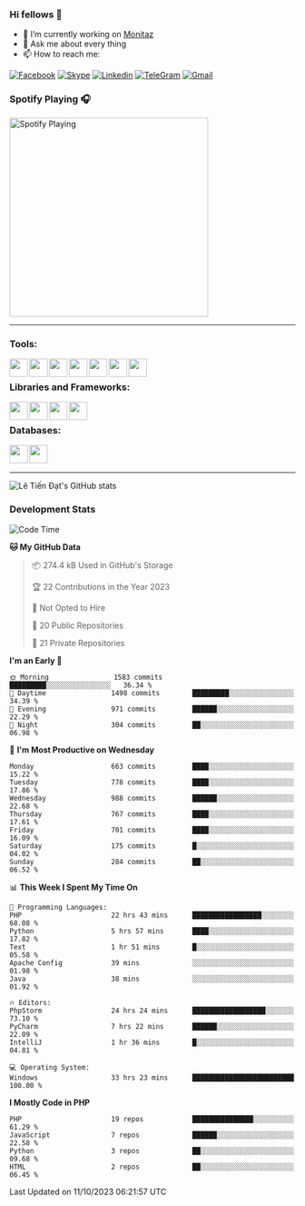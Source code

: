 ### Hi fellows 👋
- 🔭 I’m currently working on [Monitaz](https://monitaz.com/)
- 💬 Ask me about every thing
- 📫 How to reach me:

[![Facebook](https://img.shields.io/badge/Facebook-0000FF?logo=facebook&logoColor=white)](https://www.facebook.com/le.dat155)
[![Skype](https://img.shields.io/badge/Skype-blue?logo=skype&logoColor=white)](https://join.skype.com/invite/lr2sd8ZndbWr)
[![Linkedin](https://img.shields.io/badge/LinkedIn-0A66C2?logo=linkedin)](https://www.linkedin.com/in/ti%E1%BA%BFn-%C4%91%E1%BA%A1t-l%C3%AA-ba267a232/)
[![TeleGram](https://img.shields.io/badge/telegram-EF0EFF?logo=telegram)](https://t.me/subibi1505)
[![Gmail](https://img.shields.io/badge/Gmail-green?logo=gmail)](mailto:tiendat15599.dev@gmail.com)

### Spotify Playing 🎧
[<img src="https://tiendat-spotify.vercel.app/api/spotify" alt="Spotify Playing" width="350" />](https://open.spotify.com/user/21wi7t5t4zyugx5mgetrdo7xa)

---

### Tools:
<img align='left' height="32" width="32" src="https://upload.wikimedia.org/wikipedia/commons/thumb/c/c9/PhpStorm_Icon.svg/2048px-PhpStorm_Icon.svg.png">
<img align='left' height="32" width="32" src="https://upload.wikimedia.org/wikipedia/commons/thumb/1/1d/PyCharm_Icon.svg/1200px-PyCharm_Icon.svg.png">
<img align='left' height="32" width="32" src="https://cdn2.iconfinder.com/data/icons/pack1-baco-flurry-icons-style/512/XAMPP.png">
<img align='left' height="32" width="32" src="https://www.docker.com/wp-content/uploads/2022/03/vertical-logo-monochromatic.png">
<img align='left' height="32" width="32" src="https://www.mamp.info/images/icons/mamp-pro.png">
<img align='left' height="32" width="32" src="https://www.puttygen.com/wp-content/uploads/2019/05/Termius.png">
<img align='left' height="32" width="32" src="https://1475031.s21i.faiusr.com/4/1/ABUIABAEGAAg3dWc8AUoq7a8hAIwgAg4gAg.png">
<br>

### Libraries and Frameworks:
<img align='left' height="32" width="32" src="https://i0.wp.com/phocode.com/wp-content/uploads/2019/11/scrapyLogo.png?fit=300%2C300&ssl=1&w=640">
<img align='left' height="32" width="32" src="https://upload.wikimedia.org/wikipedia/commons/thumb/9/9a/Laravel.svg/985px-Laravel.svg.png">
<img align='left' height="32" width="32" src="https://cdn.worldvectorlogo.com/logos/codeigniter.svg">
<img align='left' height="32" width="32" src="https://upload.wikimedia.org/wikipedia/commons/thumb/e/ea/Zend-framework.svg/2560px-Zend-framework.svg.png">
<br>

### Databases:
<img align='left' height="32" width="32" src="https://download.logo.wine/logo/MySQL/MySQL-Logo.wine.png">
<img align='left' height="32" width="32" src="https://seeklogo.com/images/E/elasticsearch-logo-C75C4578EC-seeklogo.com.png">

<br>
<br>

---
![Lê Tiến Đạt's GitHub stats](https://github-readme-stats.vercel.app/api?username=tiendat15599&show_icons=true&count_private=true&theme=tokyonight)
### Development Stats


<!--START_SECTION:waka-->
![Code Time](http://img.shields.io/badge/Code%20Time-593%20hrs%2018%20mins-blue)

**🐱 My GitHub Data** 

> 📦 274.4 kB Used in GitHub's Storage 
 > 
> 🏆 22 Contributions in the Year 2023
 > 
> 🚫 Not Opted to Hire
 > 
> 📜 20 Public Repositories 
 > 
> 🔑 21 Private Repositories 
 > 
**I'm an Early 🐤** 

```text
🌞 Morning                1583 commits        █████████░░░░░░░░░░░░░░░░   36.34 % 
🌆 Daytime                1498 commits        █████████░░░░░░░░░░░░░░░░   34.39 % 
🌃 Evening                971 commits         ██████░░░░░░░░░░░░░░░░░░░   22.29 % 
🌙 Night                  304 commits         ██░░░░░░░░░░░░░░░░░░░░░░░   06.98 % 
```
📅 **I'm Most Productive on Wednesday** 

```text
Monday                   663 commits         ████░░░░░░░░░░░░░░░░░░░░░   15.22 % 
Tuesday                  778 commits         ████░░░░░░░░░░░░░░░░░░░░░   17.86 % 
Wednesday                988 commits         ██████░░░░░░░░░░░░░░░░░░░   22.68 % 
Thursday                 767 commits         ████░░░░░░░░░░░░░░░░░░░░░   17.61 % 
Friday                   701 commits         ████░░░░░░░░░░░░░░░░░░░░░   16.09 % 
Saturday                 175 commits         █░░░░░░░░░░░░░░░░░░░░░░░░   04.02 % 
Sunday                   284 commits         ██░░░░░░░░░░░░░░░░░░░░░░░   06.52 % 
```


📊 **This Week I Spent My Time On** 

```text
💬 Programming Languages: 
PHP                      22 hrs 43 mins      █████████████████░░░░░░░░   68.08 % 
Python                   5 hrs 57 mins       ████░░░░░░░░░░░░░░░░░░░░░   17.82 % 
Text                     1 hr 51 mins        █░░░░░░░░░░░░░░░░░░░░░░░░   05.58 % 
Apache Config            39 mins             ░░░░░░░░░░░░░░░░░░░░░░░░░   01.98 % 
Java                     38 mins             ░░░░░░░░░░░░░░░░░░░░░░░░░   01.92 % 

🔥 Editors: 
PhpStorm                 24 hrs 24 mins      ██████████████████░░░░░░░   73.10 % 
PyCharm                  7 hrs 22 mins       ██████░░░░░░░░░░░░░░░░░░░   22.09 % 
IntelliJ                 1 hr 36 mins        █░░░░░░░░░░░░░░░░░░░░░░░░   04.81 % 

💻 Operating System: 
Windows                  33 hrs 23 mins      █████████████████████████   100.00 % 
```

**I Mostly Code in PHP** 

```text
PHP                      19 repos            ███████████████░░░░░░░░░░   61.29 % 
JavaScript               7 repos             ██████░░░░░░░░░░░░░░░░░░░   22.58 % 
Python                   3 repos             ██░░░░░░░░░░░░░░░░░░░░░░░   09.68 % 
HTML                     2 repos             ██░░░░░░░░░░░░░░░░░░░░░░░   06.45 % 
```




 Last Updated on 11/10/2023 06:21:57 UTC
<!--END_SECTION:waka-->
